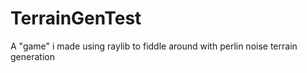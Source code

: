 # TerrainGenTest
A "game" i made using raylib to fiddle around with perlin noise terrain generation
